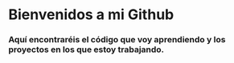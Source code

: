 <h1>Bienvenidos a mi Github</h1>


<h3>Aquí encontraréis el código que voy aprendiendo y los proyectos en los que estoy trabajando.</h3>

<body bgimage= url("https://unsplash.com/es/fotos/vpOeXr5wmR4").>
